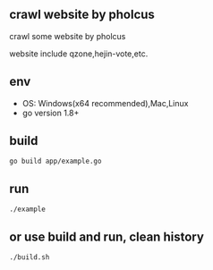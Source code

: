 ## crawl website by pholcus
crawl some website by pholcus

website include qzone,hejin-vote,etc.

## env
- OS: Windows(x64 recommended),Mac,Linux
- go version 1.8+
## build
```
go build app/example.go
```
## run
```
./example
```

## or use build and run, clean history
```
./build.sh
```

